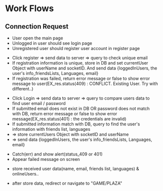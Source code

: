 # Work Flows

## Connection Request
* User open the main page
* Unlogged in user should see login page
* Unregistered user should register user account in register page
<!-- REGISTER -->
* Click register => send data to server => query to check unique email
* If registration information is unique, store in DB and set currentUser Object with userName and socketID. And send data {loggedInUsers, the user's info_friendsLists, Languages, email}
* If registration was failed, return error message or false to show error message to user(EX_res.status(409) : CONFLICT. Existing User. Try with different..)

<!-- LOGIN -->
* Click Login => send data to server => query to compare users data to find user email / password
* If submitted email does not exist in DB OR password does not match with DB, return error message or false to show error message(EX_res.status(401) : the credentials are invalid)
* If submitted information match with DB, query to find the user's information with friends list, languages
* => store currentUsers Object with socketID and userName
* => send data {loggedInUsers, the user's info_friendsLists, Languages, email}

<!-- UNSUCCESSFUL REGISTER || LOGIN -->
* Catch(err) and show alert(status_409 or 401)
* Appear failed message on screen

<!-- SUCCESSFUL REGISTER && LOGIN -->
* store received user data(name, email, friends list, languages) & onlineUsers.. 
<!-- WHERE??? Cookies?? Storage?? -->
* after store data, redirect or navigate to "GAME/PLAZA"

<!-- RENDERING GAME/PLAZA -->
